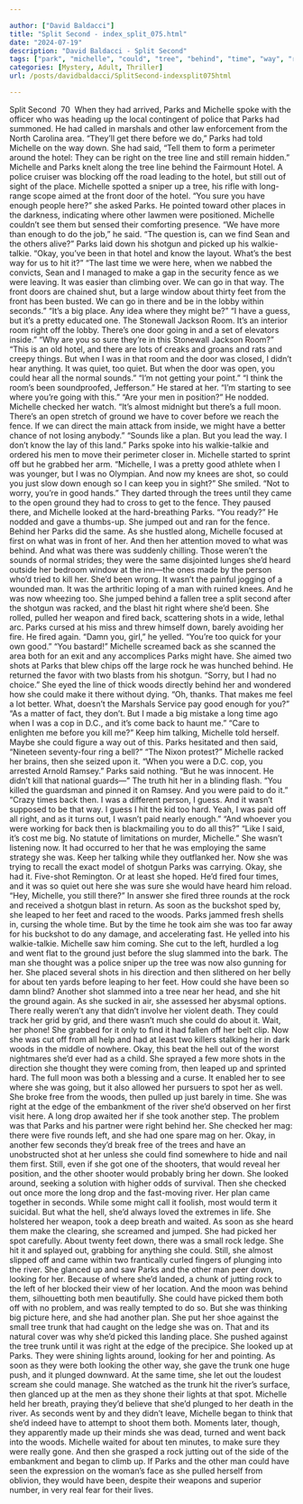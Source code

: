 ```yaml
---

author: ["David Baldacci"]
title: "Split Second - index_split_075.html"
date: "2024-07-19"
description: "David Baldacci - Split Second"
tags: ["park", "michelle", "could", "tree", "behind", "time", "way", "right", "hit", "shot", "hotel", "one", "back", "second", "said", "still", "door", "shotgun", "make", "room", "man", "rock", "wood", "would", "river"]
categories: [Mystery, Adult, Thriller]
url: /posts/davidbaldacci/SplitSecond-indexsplit075html

---
```



Split Second
		 70 
When they had arrived, Parks and Michelle spoke with the officer who was heading up the local contingent of police that Parks had summoned. He had called in marshals and other law enforcement from the North Carolina area. “They’ll get there before we do,” Parks had told Michelle on the way down. She had said, “Tell them to form a perimeter around the hotel: They can be right on the tree line and still remain hidden.”
Michelle and Parks knelt along the tree line behind the Fairmount Hotel. A police cruiser was blocking off the road leading to the hotel, but still out of sight of the place. Michelle spotted a sniper up a tree, his rifle with long-range scope aimed at the front door of the hotel.
“You sure you have enough people here?” she asked Parks.
He pointed toward other places in the darkness, indicating where other lawmen were positioned. Michelle couldn’t see them but sensed their comforting presence.
“We have more than enough to do the job,” he said. “The question is, can we find Sean and the others alive?” Parks laid down his shotgun and picked up his walkie-talkie. “Okay, you’ve been in that hotel and know the layout. What’s the best way for us to hit it?”
“The last time we were here, when we nabbed the convicts, Sean and I managed to make a gap in the security fence as we were leaving. It was easier than climbing over. We can go in that way. The front doors are chained shut, but a large window about thirty feet from the front has been busted. We can go in there and be in the lobby within seconds.”
“It’s a big place. Any idea where they might be?”
“I have a guess, but it’s a pretty educated one. The Stonewall Jackson Room. It’s an interior room right off the lobby. There’s one door going in and a set of elevators inside.”
“Why are you so sure they’re in this Stonewall Jackson Room?”
“This is an old hotel, and there are lots of creaks and groans and rats and creepy things. But when I was in that room and the door was closed, I didn’t hear anything. It was quiet, too quiet. But when the door was open, you could hear all the normal sounds.”
“I’m not getting your point.”
“I think the room’s been soundproofed, Jefferson.”
He stared at her. “I’m starting to see where you’re going with this.”
“Are your men in position?” He nodded. Michelle checked her watch. “It’s almost midnight but there’s a full moon. There’s an open stretch of ground we have to cover before we reach the fence. If we can direct the main attack from inside, we might have a better chance of not losing anybody.”
“Sounds like a plan. But you lead the way. I don’t know the lay of this land.” Parks spoke into his walkie-talkie and ordered his men to move their perimeter closer in.
Michelle started to sprint off but he grabbed her arm.
“Michelle, I was a pretty good athlete when I was younger, but I was no Olympian. And now my knees are shot, so could you just slow down enough so I can keep you in sight?”
She smiled. “Not to worry, you’re in good hands.”
They darted through the trees until they came to the open ground they had to cross to get to the fence. They paused there, and Michelle looked at the hard-breathing Parks.
“You ready?” He nodded and gave a thumbs-up.
She jumped out and ran for the fence. Behind her Parks did the same. As she hustled along, Michelle focused at first on what was in front of her. And then her attention moved to what was behind. And what was there was suddenly chilling.
Those weren’t the sounds of normal strides; they were the same disjointed lunges she’d heard outside her bedroom window at the inn—the ones made by the person who’d tried to kill her. She’d been wrong. It wasn’t the painful jogging of a wounded man. It was the arthritic loping of a man with ruined knees. And he was now wheezing too.
She jumped behind a fallen tree a split second after the shotgun was racked, and the blast hit right where she’d been. She rolled, pulled her weapon and fired back, scattering shots in a wide, lethal arc.
Parks cursed at his miss and threw himself down, barely avoiding her fire. He fired again.
“Damn you, girl,” he yelled. “You’re too quick for your own good.”
“You bastard!” Michelle screamed back as she scanned the area both for an exit and any accomplices Parks might have. She aimed two shots at Parks that blew chips off the large rock he was hunched behind.
He returned the favor with two blasts from his shotgun. “Sorry, but I had no choice.”
She eyed the line of thick woods directly behind her and wondered how she could make it there without dying. “Oh, thanks. That makes me feel a lot better. What, doesn’t the Marshals Service pay good enough for you?”
“As a matter of fact, they don’t. But I made a big mistake a long time ago when I was a cop in D.C., and it’s come back to haunt me.”
“Care to enlighten me before you kill me?” Keep him talking, Michelle told herself. Maybe she could figure a way out of this.
Parks hesitated and then said, “Nineteen seventy-four ring a bell?”
“The Nixon protest?” Michelle racked her brains, then she seized upon it. “When you were a D.C. cop, you arrested Arnold Ramsey.” Parks said nothing. “But he was innocent. He didn’t kill that national guards—” The truth hit her in a blinding flash. “You killed the guardsman and pinned it on Ramsey. And you were paid to do it.”
“Crazy times back then. I was a different person, I guess. And it wasn’t supposed to be that way. I guess I hit the kid too hard. Yeah, I was paid off all right, and as it turns out, I wasn’t paid nearly enough.”
“And whoever you were working for back then is blackmailing you to do all this?”
“Like I said, it’s cost me big. No statute of limitations on murder, Michelle.”
She wasn’t listening now. It had occurred to her that he was employing the same strategy she was. Keep her talking while they outflanked her. Now she was trying to recall the exact model of shotgun Parks was carrying. Okay, she had it. Five-shot Remington. Or at least she hoped. He’d fired four times, and it was so quiet out here she was sure she would have heard him reload.
“Hey, Michelle, you still there?”
In answer she fired three rounds at the rock and received a shotgun blast in return. As soon as the buckshot sped by, she leaped to her feet and raced to the woods.
Parks jammed fresh shells in, cursing the whole time. But by the time he took aim she was too far away for his buckshot to do any damage, and accelerating fast. He yelled into his walkie-talkie.
Michelle saw him coming. She cut to the left, hurdled a log and went flat to the ground just before the slug slammed into the bark.
The man she thought was a police sniper up the tree was now also gunning for her. She placed several shots in his direction and then slithered on her belly for about ten yards before leaping to her feet.
How could she have been so damn blind? Another shot slammed into a tree near her head, and she hit the ground again. As she sucked in air, she assessed her abysmal options. There really weren’t any that didn’t involve her violent death. They could track her grid by grid, and there wasn’t much she could do about it. Wait, her phone! She grabbed for it only to find it had fallen off her belt clip. Now she was cut off from all help and had at least two killers stalking her in dark woods in the middle of nowhere. Okay, this beat the hell out of the worst nightmares she’d ever had as a child.
She sprayed a few more shots in the direction she thought they were coming from, then leaped up and sprinted hard. The full moon was both a blessing and a curse. It enabled her to see where she was going, but it also allowed her pursuers to spot her as well.
She broke free from the woods, then pulled up just barely in time.
She was right at the edge of the embankment of the river she’d observed on her first visit here. A long drop awaited her if she took another step. The problem was that Parks and his partner were right behind her. She checked her mag: there were five rounds left, and she had one spare mag on her. Okay, in another few seconds they’d break free of the trees and have an unobstructed shot at her unless she could find somewhere to hide and nail them first. Still, even if she got one of the shooters, that would reveal her position, and the other shooter would probably bring her down. She looked around, seeking a solution with higher odds of survival. Then she checked out once more the long drop and the fast-moving river. Her plan came together in seconds. While some might call it foolish, most would term it suicidal. But what the hell, she’d always loved the extremes in life. She holstered her weapon, took a deep breath and waited.
As soon as she heard them make the clearing, she screamed and jumped. She had picked her spot carefully. About twenty feet down, there was a small rock ledge. She hit it and splayed out, grabbing for anything she could. Still, she almost slipped off and came within two frantically curled fingers of plunging into the river.
She glanced up and saw Parks and the other man peer down, looking for her. Because of where she’d landed, a chunk of jutting rock to the left of her blocked their view of her location. And the moon was behind them, silhouetting both men beautifully. She could have picked them both off with no problem, and was really tempted to do so. But she was thinking big picture here, and she had another plan. She put her shoe against the small tree trunk that had caught on the ledge she was on. That and its natural cover was why she’d picked this landing place. She pushed against the tree trunk until it was right at the edge of the precipice. She looked up at Parks. They were shining lights around, looking for her and pointing. As soon as they were both looking the other way, she gave the trunk one huge push, and it plunged downward. At the same time, she let out the loudest scream she could manage.
She watched as the trunk hit the river’s surface, then glanced up at the men as they shone their lights at that spot. Michelle held her breath, praying they’d believe that she’d plunged to her death in the river. As seconds went by and they didn’t leave, Michelle began to think that she’d indeed have to attempt to shoot them both. Moments later, though, they apparently made up their minds she was dead, turned and went back into the woods.
Michelle waited for about ten minutes, to make sure they were really gone. And then she grasped a rock jutting out of the side of the embankment and began to climb up. If Parks and the other man could have seen the expression on the woman’s face as she pulled herself from oblivion, they would have been, despite their weapons and superior number, in very real fear for their lives.
